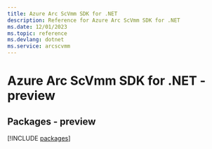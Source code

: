 ```yaml
---
title: Azure Arc ScVmm SDK for .NET
description: Reference for Azure Arc ScVmm SDK for .NET
ms.date: 12/01/2023
ms.topic: reference
ms.devlang: dotnet
ms.service: arcscvmm
---
```

# Azure Arc ScVmm SDK for .NET - preview
## Packages - preview
[!INCLUDE [packages](arc-scvmm-index.md)]